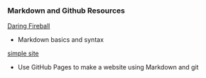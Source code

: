 ### Markdown and Github Resources

[Daring Fireball](https://daringfireball.net/projects/markdown/)

- Markdown basics and syntax

[simple site](http://kbroman.org/simple_site/)

- Use GitHub Pages to make a website using Markdown and git
